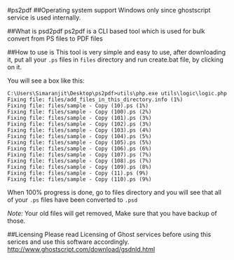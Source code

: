 #ps2pdf
##Operating system support
Windows only since ghostscript service is used internally.

##What is psd2pdf
ps2pdf is a CLI based tool which is used for bulk convert from PS files to PDF files

##How to use is
This tool is very simple and easy to use, after downloading it, put all your `.ps` files in `files` directory and run create.bat file, by clicking on it.

You will see a box like this:
```
C:\Users\Simaranjit\Desktop\ps2pdf>utils\php.exe utils\logic\logic.php
Fixing file: files/add_files_in_this_directory.info (1%)
Fixing file: files/sample - Copy (10).ps (1%)
Fixing file: files/sample - Copy (100).ps (2%)
Fixing file: files/sample - Copy (101).ps (3%)
Fixing file: files/sample - Copy (102).ps (3%)
Fixing file: files/sample - Copy (103).ps (4%)
Fixing file: files/sample - Copy (104).ps (5%)
Fixing file: files/sample - Copy (105).ps (5%)
Fixing file: files/sample - Copy (106).ps (6%)
Fixing file: files/sample - Copy (107).ps (7%)
Fixing file: files/sample - Copy (108).ps (7%)
Fixing file: files/sample - Copy (109).ps (8%)
Fixing file: files/sample - Copy (11).ps (9%)
Fixing file: files/sample - Copy (110).ps (9%)
````

When 100% progress is done, go to files directory and you will see that all of your `.ps` files have been converted to `.psd`

*Note:* Your old files will get removed, Make sure that you have backup of those.

##Licensing
Please read Licensing of Ghost services before using this serices and use this software accordingly.
http://www.ghostscript.com/download/gsdnld.html
